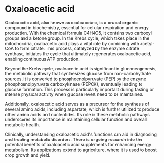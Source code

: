 <!--
source: GPT-4o
aka: oxaloacetate
tags: components
-->

# Oxaloacetic acid

Oxaloacetic acid, also known as oxaloacetate, is a crucial organic compound in biochemistry, essential for cellular respiration and energy production. With the chemical formula C4H4O5, it contains two carboxyl groups and a ketone group. In the Krebs cycle, which takes place in the mitochondria, oxaloacetic acid plays a vital role by combining with acetyl-CoA to form citrate. This process, catalyzed by the enzyme citrate synthase, initiates the cycle that ultimately regenerates oxaloacetic acid, enabling continuous ATP production.

Beyond the Krebs cycle, oxaloacetic acid is significant in gluconeogenesis, the metabolic pathway that synthesizes glucose from non-carbohydrate sources. It is converted to phosphoenolpyruvate (PEP) by the enzyme phosphoenolpyruvate carboxykinase (PEPCK), eventually leading to glucose formation. This process is particularly important during fasting or intense physical activity when glucose levels need to be maintained.

Additionally, oxaloacetic acid serves as a precursor for the synthesis of several amino acids, including aspartate, which is further utilized to produce other amino acids and nucleotides. Its role in these metabolic pathways underscores its importance in maintaining cellular function and overall metabolic health.

Clinically, understanding oxaloacetic acid's functions can aid in diagnosing and treating metabolic disorders. There is ongoing research into the potential benefits of oxaloacetic acid supplements for enhancing energy metabolism. Its applications extend to agriculture, where it is used to boost crop growth and yield.